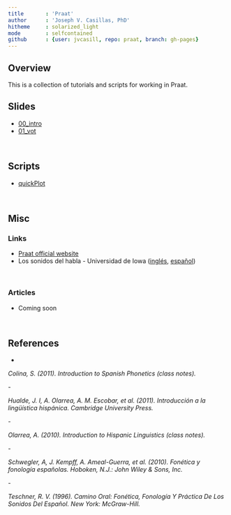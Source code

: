 ```yaml
---
title       : 'Praat'
author      : 'Joseph V. Casillas, PhD'
hitheme     : solarized_light
mode        : selfcontained
github      : {user: jvcasill, repo: praat, branch: gh-pages}
---
```


## Overview

This is a collection of tutorials and scripts for working in Praat. 

## Slides

- [00_intro](slides/00_intro/index.html)
- [01_vot](slides/01_vot/index.html)

</br> 

## Scripts

- [quickPlot](./libraries/assets/scripts/quickPlot.praat)

</br>

## Misc

### Links

- [Praat official website](http://www.fon.hum.uva.nl/praat/)
- Los sonidos del habla - Universidad de Iowa ([inglés](http://soundsofspeech.uiowa.edu/english/english.html), [español](http://soundsofspeech.uiowa.edu/spanish/spanish.html))

</br> 

### Articles

- Coming soon


</br> 


## References




-
<p><cite>Colina, S.
(2011).
<em>Introduction to Spanish Phonetics (class notes)</em>.</cite></p>
-
<p><cite>Hualde, J. I, A. Olarrea, A. M. Escobar, et al.
(2011).
<em>Introducción a la lingüística hispánica</em>.
Cambridge University Press.</cite></p>
-
<p><cite>Olarrea, A.
(2010).
<em>Introduction to Hispanic Linguistics (class notes)</em>.</cite></p>
-
<p><cite>Schwegler, A, J. Kempff, A. Ameal-Guerra, et al.
(2010).
<em>Fonética y fonología españolas</em>.
Hoboken, N.J.: John Wiley &amp; Sons, Inc.</cite></p>
-
<p><cite>Teschner, R. V.
(1996).
<em>Camino Oral: Fonética, Fonología Y Práctica De Los Sonidos Del Español</em>.
New York: McGraw-Hill.</cite></p>

</br></br>






